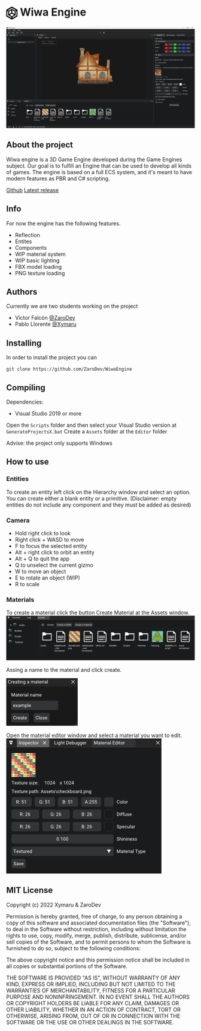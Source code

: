 <h1>
    <img style="vertical-align:middle" src="Editor/resources/icons/wiwa_icon.png" width="30">
    Wiwa Engine
</h1>
<img src="images/editor.png">
<h2>About the project</h2>
Wiwa engine is a 3D Game Engine developed during the Game Engines subject. Our goal is to fulfill an Engine that can be used to develop all kinds of games. The engine is based on a full ECS system, and it's meant to have modern features as PBR and C# scripting.

<a href="https://github.com/ZaroDev/WiwaEngine">Github</a>
<a href="https://github.com/ZaroDev/WiwaEngine/releases">Latest release</a>

<h2>Info</h2>
For now the engine has the following features.

- Reflection
- Entites
- Components
- WIP material system
- WIP basic lighting
- FBX model loading
- PNG texture loading

<h2>Authors</h2>
Currently we are two students working on the project

- Víctor Falcón <a href="https://github.com/ZaroDev">@ZaroDev</a>
- Pablo Llorente <a href="https://github.com/Xymaru">@Xymaru</a>

<h2>Installing</h2>

In order to install the project you can

```
git clone https://github.com/ZaroDev/WiwaEngine
```

<h2>Compiling</h2>
Dependencies:

- Visual Studio 2019 or more

Open the ``Scripts`` folder and then select your Visual Studio version at ``GenerateProjectsX.bat``
Create a ``Assets`` folder at the ``Editor`` folder

Advise: the project only supports Windows
<h2>How to use</h2>

<h3>Entities</h3>

To create an entity left click on the Hierarchy window and select an option. You can create either a blank entity or a primitive. (Disclaimer: empty entities do not include any component and they must be added as desired)

<h3>Camera</h3>

- Hold right click to look  
- Right click + WASD to move
- F to focus the selected entity
- Alt + right click to orbit an entity
- Alt + Q to quit the app
- Q to unselect the current gizmo
- W to move an object
- E to rotate an object (WIP)
- R to scale

<h3>Materials</h3>
To create a material click the button Create Material at the Assets window.
<img src="images/creatematerial.png">

Assing a name to the material and click create.

<img src="images/creatematerialwindow.png">

Open the material editor window and select a material you want to edit.
<img src="images/materialwindow.png">

<h2>MIT License</h2>
Copyright (c) 2022 Xymaru & ZaroDev

Permission is hereby granted, free of charge, to any person obtaining a copy
of this software and associated documentation files (the "Software"), to deal
in the Software without restriction, including without limitation the rights
to use, copy, modify, merge, publish, distribute, sublicense, and/or sell
copies of the Software, and to permit persons to whom the Software is
furnished to do so, subject to the following conditions:

The above copyright notice and this permission notice shall be included in all
copies or substantial portions of the Software.

THE SOFTWARE IS PROVIDED "AS IS", WITHOUT WARRANTY OF ANY KIND, EXPRESS OR
IMPLIED, INCLUDING BUT NOT LIMITED TO THE WARRANTIES OF MERCHANTABILITY,
FITNESS FOR A PARTICULAR PURPOSE AND NONINFRINGEMENT. IN NO EVENT SHALL THE
AUTHORS OR COPYRIGHT HOLDERS BE LIABLE FOR ANY CLAIM, DAMAGES OR OTHER
LIABILITY, WHETHER IN AN ACTION OF CONTRACT, TORT OR OTHERWISE, ARISING FROM,
OUT OF OR IN CONNECTION WITH THE SOFTWARE OR THE USE OR OTHER DEALINGS IN THE
SOFTWARE.

